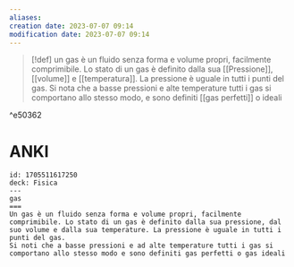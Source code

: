 ```yaml
---
aliases: 
creation date: 2023-07-07 09:14
modification date: 2023-07-07 09:14
---
```


>[!def]
>un gas è un fluido senza forma e volume propri, facilmente comprimibile. Lo stato di un gas è definito dalla sua [[Pressione]], [[volume]] e [[temperatura]]. La pressione è uguale in tutti i punti del gas.
>Si nota che a basse pressioni e alte temperature tutti i gas si comportano allo stesso modo, e sono definiti [[gas perfetti]] o ideali


^e50362

# ANKI

```anki
id: 1705511617250
deck: Fisica
---
gas
===
Un gas è un fluido senza forma e volume propri, facilmente comprimibile. Lo stato di un gas è definito dalla sua pressione, dal suo volume e dalla sua temperature. La pressione è uguale in tutti i punti del gas.
Si noti che a basse pressioni e ad alte temperature tutti i gas si comportano allo stesso modo e sono definiti gas perfetti o gas ideali
```

